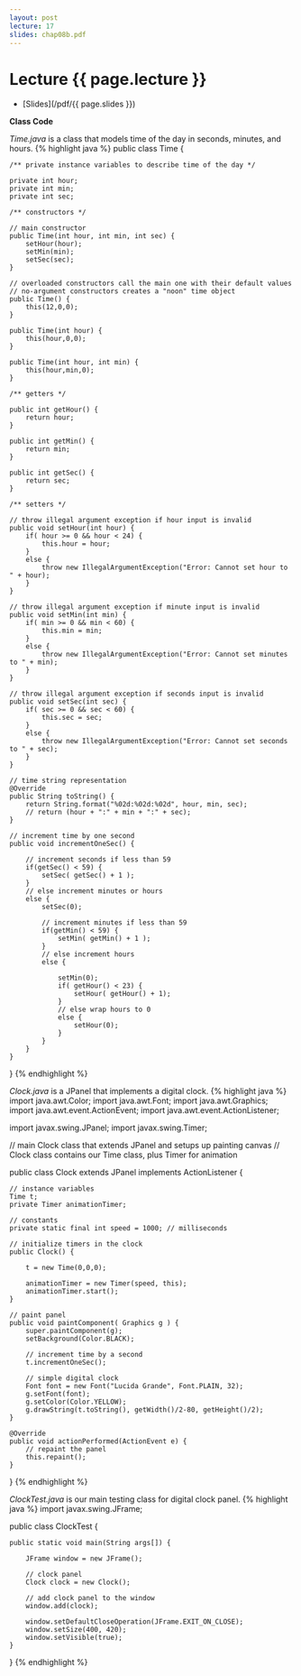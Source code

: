 ```yaml
---
layout: post
lecture: 17
slides: chap08b.pdf
---
```


Lecture {{ page.lecture }}
==========================

- [Slides](/pdf/{{ page.slides }})

**Class Code**

*Time.java* is a class that models time of the day in seconds, minutes, and hours.
{% highlight java %}
public class Time {
	
	/** private instance variables to describe time of the day */
	
	private int hour;
	private int min;
	private int sec;
	
	/** constructors */
	
	// main constructor
	public Time(int hour, int min, int sec) {
		setHour(hour);
		setMin(min);
		setSec(sec);
	}
	
	// overloaded constructors call the main one with their default values
	// no-argument constructors creates a "noon" time object
	public Time() {
		this(12,0,0);
	}
	
	public Time(int hour) {
		this(hour,0,0);
	}

	public Time(int hour, int min) {
		this(hour,min,0);
	}
	
	/** getters */
	
	public int getHour() {
		return hour;
	}
	
	public int getMin() {
		return min;
	}
	
	public int getSec() {
		return sec;
	}

	/** setters */
	
	// throw illegal argument exception if hour input is invalid
	public void setHour(int hour) {
		if( hour >= 0 && hour < 24) {
			this.hour = hour;
		}
		else {
			throw new IllegalArgumentException("Error: Cannot set hour to " + hour);
		}
	}

	// throw illegal argument exception if minute input is invalid
	public void setMin(int min) {
		if( min >= 0 && min < 60) {
			this.min = min;
		}
		else {
			throw new IllegalArgumentException("Error: Cannot set minutes to " + min);
		}
	}

	// throw illegal argument exception if seconds input is invalid
	public void setSec(int sec) {
		if( sec >= 0 && sec < 60) {
			this.sec = sec;
		}
		else {
			throw new IllegalArgumentException("Error: Cannot set seconds to " + sec);
		}
	}
	
	// time string representation
	@Override
	public String toString() {
		return String.format("%02d:%02d:%02d", hour, min, sec);
		// return (hour + ":" + min + ":" + sec);
	}
	
	// increment time by one second
	public void incrementOneSec() {
		
		// increment seconds if less than 59
		if(getSec() < 59) {
			setSec( getSec() + 1 );
		}
		// else increment minutes or hours
		else {
			setSec(0);
			
			// increment minutes if less than 59
			if(getMin() < 59) {
				setMin( getMin() + 1 );
			}
			// else increment hours
			else {
				
				setMin(0);
				if( getHour() < 23) {
					setHour( getHour() + 1);
				}
				// else wrap hours to 0
				else {
					setHour(0);
				}
			}
		}	
	}
}
{% endhighlight %}

*Clock.java* is a JPanel that implements a digital clock.
{% highlight java %}
import java.awt.Color;
import java.awt.Font;
import java.awt.Graphics;
import java.awt.event.ActionEvent;
import java.awt.event.ActionListener;

import javax.swing.JPanel;
import javax.swing.Timer;

// main Clock class that extends JPanel and setups up painting canvas
// Clock class contains our Time class, plus Timer for animation 

public class Clock extends JPanel implements ActionListener {

	// instance variables
	Time t;
	private Timer animationTimer;

	// constants
	private static final int speed = 1000; // milliseconds
	
	// initialize timers in the clock
	public Clock() {
		
		t = new Time(0,0,0);
		
		animationTimer = new Timer(speed, this);
		animationTimer.start();
	}

	// paint panel
	public void paintComponent( Graphics g ) {
		super.paintComponent(g);
		setBackground(Color.BLACK);

		// increment time by a second
		t.incrementOneSec();
       	
		// simple digital clock
		Font font = new Font("Lucida Grande", Font.PLAIN, 32);
		g.setFont(font);
		g.setColor(Color.YELLOW);
		g.drawString(t.toString(), getWidth()/2-80, getHeight()/2);
	}

	@Override
	public void actionPerformed(ActionEvent e) {
		// repaint the panel
		this.repaint();
	}
}
{% endhighlight %}

*ClockTest.java* is our main testing class for digital clock panel.
{% highlight java %}
import javax.swing.JFrame;

public class ClockTest {

	public static void main(String args[]) {
		
		JFrame window = new JFrame();
		
		// clock panel					
		Clock clock = new Clock();

		// add clock panel to the window
		window.add(clock);
				
		window.setDefaultCloseOperation(JFrame.EXIT_ON_CLOSE);
		window.setSize(400, 420);
		window.setVisible(true);	
	}
}
{% endhighlight %}
